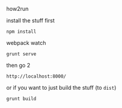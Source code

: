 how2run

install the stuff first

`npm install`

webpack watch

`grunt serve`

then go 2

`http://localhost:8000/`

or if you want to just build the stuff (to `dist`)

`grunt build`
